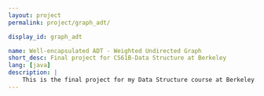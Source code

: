 ```yaml
---
layout: project
permalink: project/graph_adt/

display_id: graph_adt

name: Well-encapsulated ADT - Weighted Undirected Graph
short_desc: Final project for CS61B-Data Structure at Berkeley
lang: [java]
description: |
    This is the final project for my Data Structure course at Berkeley. In this project, I built an auxiliary data structure to achieve constant run time for most operations.
---
```

